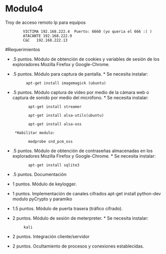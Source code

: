 # Modulo4
Troy de acceso remoto
      Ip para equipos
            
            VICTIMA 192.168.222.4  Puerto: 6660 (yo queria el 666 :( )
            ATACANTE 192.168.222.9
            C&C   192.168.222.13

#Requerimientos
- .5 puntos. Módulo de obtención de cookies y variables de sesión de los exploradores Mozilla
Firefox y Google-Chrome.

- .5 puntos. Módulo para captura de pantalla.
       * Se necesita instalar:
                
            apt-get install imagemagick (ubuntu)


- .5 puntos. Módulo captura de video por medio de la cámara web o captura de sonido por
medio del micrófono.
       * Se necesita instalar:
            
             apt-get install streamer

             apt-get install alsa-utils(ubuntu)
             
             apt-get install alsa-oss
             
       *Habilitar modulo:
       
             modprobe snd_pcm_oss


- .5 puntos. Módulo de obtención de contraseñas almacenadas en los exploradores Mozilla Firefox y Google-Chrome.
       * Se necesita instalar:
            
             apt-get install sqlite3


- .5 puntos. Documentación

- 1 puntos. Módulo de keylogger.

- 1 puntos. Implementación de canales cifrados
             apt-get install python-dev 
             modulo pyCrypto y paramiko

- 1.5 puntos. Módulo de puerta trasera (tráfico cifrado).

- 2 puntos. Módulo de sesión de meterpreter.
       * Se necesita instalar:
                
           kali 



- 2 puntos. Integración cliente/servidor

- 2 puntos. Ocultamiento de procesos y conexiones establecidas.

